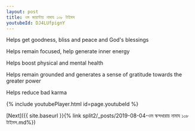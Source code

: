 ```yaml
---
layout: post
title: ওম জায়ান্টায় নামায ১০৮ টাইমস
youtubeId: DJ4LUfpignY
---
```

 
 
Helps get goodness, bliss and peace and God's blessings
 
Helps remain focused, help generate inner energy 
 
Helps boost physical and mental health 
 
Helps remain grounded and generates a sense of gratitude towards the greater power 
 
Helps reduce bad karma
 
 
 
 


{% include youtubePlayer.html id=page.youtubeId %}
 
[Next]({{ site.baseurl }}{% link  split2/_posts/2019-08-04-ওম স্কন্দধারায় নামায ১০৮ টাইমস.md%})
 
